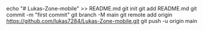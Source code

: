 echo "# Lukas-Zone-mobile" >> README.md
git init
git add README.md
git commit -m "first commit"
git branch -M main
git remote add origin https://github.com/lukas7284/Lukas-Zone-mobile.git
git push -u origin main
